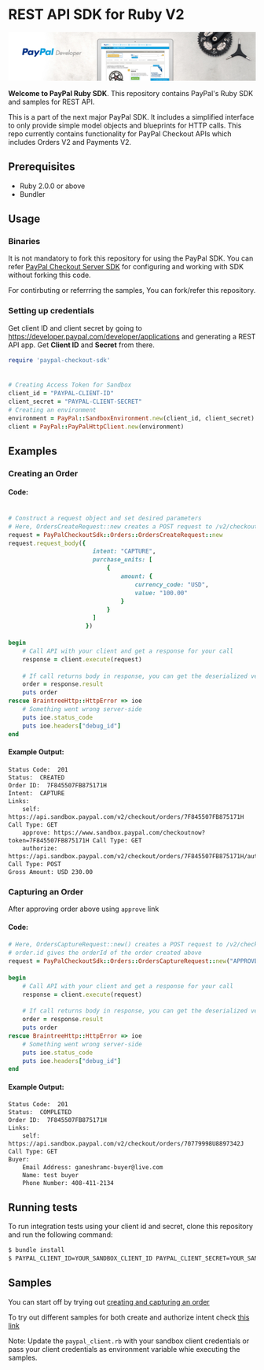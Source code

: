 # REST API SDK for Ruby V2

![Home Image](homepage.jpg)

__Welcome to PayPal Ruby SDK__. This repository contains PayPal's Ruby SDK and samples for REST API.

This is a part of the next major PayPal SDK. It includes a simplified interface to only provide simple model objects and blueprints for HTTP calls. This repo currently contains functionality for PayPal Checkout APIs which includes Orders V2 and Payments V2.

## Prerequisites

- Ruby 2.0.0 or above
- Bundler

## Usage
### Binaries

It is not mandatory to fork this repository for using the PayPal SDK. You can refer [PayPal Checkout Server SDK](https://developer.paypal.com/docs/checkout/reference/server-integration) for configuring and working with SDK without forking this code.

For contirbuting or referrring the samples, You can fork/refer this repository. 

### Setting up credentials
Get client ID and client secret by going to https://developer.paypal.com/developer/applications and generating a REST API app. Get <b>Client ID</b> and <b>Secret</b> from there.

```ruby
require 'paypal-checkout-sdk'
  

# Creating Access Token for Sandbox
client_id = "PAYPAL-CLIENT-ID"
client_secret = "PAYPAL-CLIENT-SECRET"
# Creating an environment
environment = PayPal::SandboxEnvironment.new(client_id, client_secret)
client = PayPal::PayPalHttpClient.new(environment)
```

## Examples

### Creating an Order

#### Code: 
```ruby

# Construct a request object and set desired parameters
# Here, OrdersCreateRequest::new creates a POST request to /v2/checkout/orders
request = PayPalCheckoutSdk::Orders::OrdersCreateRequest::new
request.request_body({
                        intent: "CAPTURE",
                        purchase_units: [
                            {
                                amount: {
                                    currency_code: "USD",
                                    value: "100.00"
                                }
                            }
                        ]
                      })

begin
    # Call API with your client and get a response for your call
    response = client.execute(request)

    # If call returns body in response, you can get the deserialized version from the result attribute of the response
    order = response.result
    puts order
rescue BraintreeHttp::HttpError => ioe
    # Something went wrong server-side
    puts ioe.status_code
    puts ioe.headers["debug_id"]
end
```

#### Example Output:
```
Status Code:  201
Status:  CREATED
Order ID:  7F845507FB875171H
Intent:  CAPTURE
Links:
	self: https://api.sandbox.paypal.com/v2/checkout/orders/7F845507FB875171H	Call Type: GET
	approve: https://www.sandbox.paypal.com/checkoutnow?token=7F845507FB875171H	Call Type: GET
	authorize: https://api.sandbox.paypal.com/v2/checkout/orders/7F845507FB875171H/authorize	Call Type: POST
Gross Amount: USD 230.00
```

### Capturing an Order
After approving order above using `approve` link

#### Code:
```ruby
# Here, OrdersCaptureRequest::new() creates a POST request to /v2/checkout/orders
# order.id gives the orderId of the order created above
request = PayPalCheckoutSdk::Orders::OrdersCaptureRequest::new("APPROVED-ORDER-ID")

begin
    # Call API with your client and get a response for your call
    response = client.execute(request) 
    
    # If call returns body in response, you can get the deserialized version from the result attribute of the response
    order = response.result
    puts order
rescue BraintreeHttp::HttpError => ioe
    # Something went wrong server-side
    puts ioe.status_code
    puts ioe.headers["debug_id"]
end
```

#### Example Output:
```
Status Code:  201
Status:  COMPLETED
Order ID:  7F845507FB875171H
Links: 
	self: https://api.sandbox.paypal.com/v2/checkout/orders/70779998U8897342J	Call Type: GET
Buyer:
	Email Address: ganeshramc-buyer@live.com
	Name: test buyer
	Phone Number: 408-411-2134
```

## Running tests

To run integration tests using your client id and secret, clone this repository and run the following command:
```sh
$ bundle install
$ PAYPAL_CLIENT_ID=YOUR_SANDBOX_CLIENT_ID PAYPAL_CLIENT_SECRET=YOUR_SANDBOX_CLIENT_SECRET rspec spec
```

## Samples

You can start off by trying out [creating and capturing an order](/samples/capture_intent_examples/run_all.rb)

To try out different samples for both create and authorize intent check [this link](/samples)

Note: Update the `paypal_client.rb` with your sandbox client credentials or pass your client credentials as environment variable whie executing the samples.
